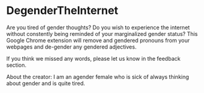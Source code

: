 # DegenderTheInternet
Are you tired of gender thoughts?
Do you wish to experience the internet without constently being reminded of your marginalized gender status?
This Google Chrome extension will remove and gendered pronouns from your webpages and de-gender any gendered adjectives.

If you think we missed any words, please let us know in the feedback section.

About the creator: I am an agender female who is sick of always thinking about gender and is quite tired.
